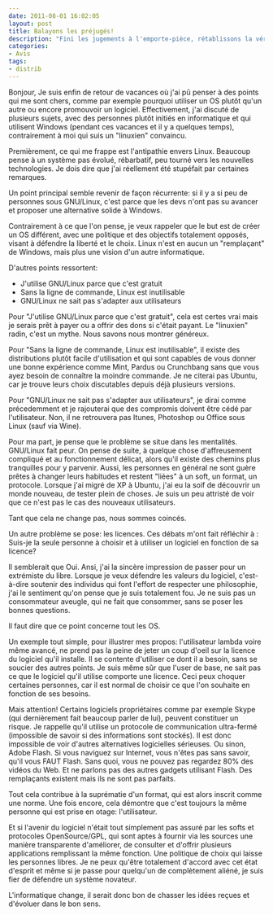```yaml
---
date: 2011-08-01 16:02:05
layout: post
title: Balayons les préjugés!
description: "Fini les jugements à l'emporte-pièce, rétablissons la vérité!"
categories:
- Avis
tags:
- distrib
---
```


Bonjour,
Je suis enfin de retour de vacances où j'ai pû penser à des points qui me sont chers, comme par exemple pourquoi utiliser un OS plutôt qu'un autre ou encore promouvoir un logiciel.
Effectivement, j'ai discuté de plusieurs sujets, avec des personnes plutôt initiés en informatique et qui utilisent Windows (pendant ces vacances et il y a quelques temps), contrairement à moi qui suis un "linuxien" convaincu.

Premièrement, ce qui me frappe est l'antipathie envers Linux. Beaucoup pense à un système pas évolué, rébarbatif, peu tourné vers les nouvelles technologies. Je dois dire que j'ai réellement été stupéfait par certaines remarques.

<!-- more -->

Un point principal semble revenir de façon récurrente: si il y a si peu de personnes sous GNU/Linux, c'est parce que les devs n'ont pas su avancer et proposer une alternative solide à Windows.

Contrairement à ce que l'on pense, je veux rappeler que le but est de créer un OS différent, avec une politique et des objectifs totalement opposés, visant à défendre la liberté et le choix. Linux n'est en aucun un "remplaçant" de Windows, mais plus une vision d'un autre informatique.

D'autres points ressortent:

 * J'utilise GNU/Linux parce que c'est gratuit
 * Sans la ligne de commande, Linux est inutilisable
 * GNU/Linux ne sait pas s'adapter aux utilisateurs

Pour "J'utilise GNU/Linux parce que c'est gratuit", cela est certes vrai mais je serais prêt à payer ou a offrir des dons si c'était payant. Le "linuxien" radin, c'est un mythe. Nous savons nous montrer généreux.

Pour "Sans la ligne de commande, Linux est inutilisable", il existe des distributions plutôt facile d'utilisation et qui sont capables de vous donner une bonne expérience comme Mint, Pardus ou Crunchbang sans que vous ayez besoin de connaître la moindre commande.
Je ne citerai pas Ubuntu, car je trouve leurs choix discutables depuis déjà plusieurs versions.

Pour "GNU/Linux ne sait pas s'adapter aux utilisateurs", je dirai comme précedemment et je rajouterai que des compromis doivent être cédé par l'utilisateur. Non, il ne retrouvera pas Itunes, Photoshop ou Office sous Linux (sauf via Wine).

Pour ma part, je pense que le problème se situe dans les mentalités. GNU/Linux fait peur. On pense de suite, à quelque chose d'affreusement compliqué et au fonctionnement délicat, alors qu'il existe des chemins plus tranquilles pour y parvenir.
Aussi, les personnes en général ne sont guère prêtes à changer leurs habitudes et restent "liées" à un soft, un format, un protocole. Lorsque j'ai migré de XP à Ubuntu, j'ai eu la soif de découvrir un monde nouveau, de tester plein de choses. Je suis un peu attristé de voir que ce n'est pas le cas des nouveaux utilisateurs.

Tant que cela ne change pas, nous sommes coincés.

Un autre problème se pose: les licences.
Ces débats m'ont fait réfléchir à : Suis-je la seule personne à choisir et à utiliser un logiciel en fonction de sa licence?

Il semblerait que Oui. Ansi, j'ai la sincère impression de passer pour un extrémiste du libre. Lorsque je veux défendre les valeurs du logiciel, c'est-à-dire soutenir des individus qui font l'effort de respecter une philosophie, j'ai le sentiment qu'on pense que je suis totalement fou.
Je ne suis pas un consommateur aveugle, qui ne fait que consommer, sans se poser les bonnes questions.

Il faut dire que ce point concerne tout les OS.

Un exemple tout simple, pour illustrer mes propos: l'utilisateur lambda voire même avancé, ne prend pas la peine de jeter un coup d'oeil sur la licence du logiciel qu'il installe. Il se contente d'utiliser ce dont il a besoin, sans se soucier des autres points. Je suis même sûr que l'user de base, ne sait pas ce que le logiciel qu'il utilise comporte une licence.
Ceci peux choquer certaines personnes, car il est normal de choisir ce que l'on souhaite en fonction de ses besoins.

Mais attention! Certains logiciels propriétaires comme par exemple Skype (qui dernièrement fait beaucoup parler de lui), peuvent constituer un risque. Je rappelle qu'il utilise un protocole de communication ultra-fermé (impossible de savoir si des informations sont stockés).
Il est donc impossible de voir d'autres alternatives logicielles sérieuses.
Ou sinon, Adobe Flash. Si vous naviguez sur Internet, vous n'êtes pas sans savoir, qu'il vous FAUT Flash. Sans quoi, vous ne pouvez pas regardez 80% des vidéos du Web. Et ne parlons pas des autres gadgets utilisant Flash. Des remplaçants existent mais ils ne sont pas parfaits.

Tout cela contribue à la suprématie d'un format, qui est alors inscrit comme une norme. Une fois encore, cela démontre que c'est toujours la même personne qui est prise en otage: l'utilisateur.

Et si l'avenir du logiciel n'était tout simplement pas assuré par les softs et protocoles OpenSource/GPL, qui sont aptes à fournir via les sources une manière transparente d'améliorer, de consulter et d'offrir plusieurs applications remplissant la même fonction. Une politique de choix qui laisse les personnes libres. Je ne peux qu'être totalement d'accord avec cet état d'esprit et même si je passe pour quelqu'un de complètement aliéné, je suis fier de défendre un système novateur.

L'informatique change, il serait donc bon de chasser les idées reçues et d'évoluer dans le bon sens.

